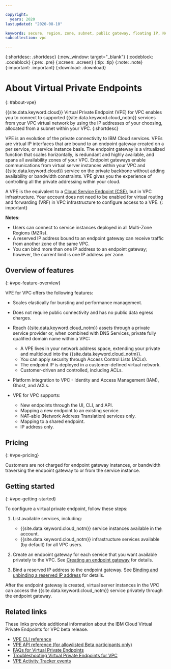 ```yaml
---

copyright:
  years: 2020
lastupdated: "2020-08-10"

keywords: secure, region, zone, subnet, public gateway, floating IP, NAT, lbaas, vpnaas, lb, vpn, load balancer, virtual private network
subcollection: vpc

---
```


{:shortdesc: .shortdesc}
{:new_window: target="_blank"}
{:codeblock: .codeblock}
{:pre: .pre}
{:screen: .screen}
{:tip: .tip}
{:note: .note}
{:important: .important}
{:download: .download}

# About Virtual Private Endpoints
{: #about-vpe}

{{site.data.keyword.cloud}} Virtual Private Endpoint (VPE) for VPC enables you to connect to supported {{site.data.keyword.cloud_notm}} services from your VPC virtual network by using the IP addresses of your choosing, allocated from a subnet within your VPC.
{:shortdesc}

VPE is an evolution of the private connectivity to IBM Cloud services. VPEs are virtual IP interfaces that are bound to an endpoint gateway created on a per service, or service instance basis. The endpoint gateway is a virtualized function that scales horizontally, is redundant and highly available, and spans all availability zones of your VPC. Endpoint gateways enable communications from virtual server instances within your VPC and {{site.data.keyword.cloud}} service on the private backbone without adding availability or bandwidth constraints. VPE gives you the experience of controlling all the private addressing within your cloud.

A VPE is the equivalent to a [Cloud Service Endpoint (CSE)](/docs/account?topic=account-vrf-service-endpoint#service-endpoint), but in VPC infrastructure. Your account does not need to be enabled for virtual routing and forwarding (VRF) in VPC infrastructure to configure access to a VPE.
{: important}

**Notes**:

* Users can connect to service instances deployed in all Multi-Zone Regions (MZRs).
* A reserved IP address bound to an endpoint gateway can receive traffic from another zone of the same VPC.
* You can bind more than one IP address to an endpoint gateway; however, the current limit is one IP address per zone.

## Overview of features
{: #vpe-feature-overview}

VPE for VPC offers the following features:

* Scales elastically for bursting and performance management.

* Does not require public connectivity and has no public data egress charges.

* Reach {{site.data.keyword.cloud_notm}} assets through a private service provider or, when combined with DNS Services, private fully qualified domain name within a VPC:
   * A VPE lives in your network address space, extending your private and multicloud into the {{site.data.keyword.cloud_notm}}.
   * You can apply security through Access Control Lists (ACLs).
   * The endpoint IP is deployed in a customer-defined virtual network.
   * Customer-driven and controlled, including ACLs.

* Platform integration to VPC - Identity and Access Management (IAM), Ghost, and ACLs.

* VPE for VPC supports:
   * New endpoints through the UI, CLI, and API.
   * Mapping a new endpoint to an existing service.
   * NAT-able (Network Address Translation) services only.
   * Mapping to a shared endpoint.
   * IP address only.

## Pricing
{: #vpe-pricing}

Customers are not charged for endpoint gateway instances, or bandwidth traversing the endpoint gateway to or from the service instance.

## Getting started
{: #vpe-getting-started}

To configure a virtual private endpoint, follow these steps:

1. List available services, including:

   * {{site.data.keyword.cloud_notm}} service instances available in the account.
   * {{site.data.keyword.cloud_notm}} infrastructure services available (by default) for all VPC users.

1. Create an endpoint gateway for each service that you want available privately to the VPC. See [Creating an endpoint gateway](/docs/vpc?topic=vpc-ordering-endpoint-gateway) for details.

1. Bind a reserved IP address to the endpoint gateway. See [Binding and unbinding a reserved IP address](/docs/vpc?topic=vpc-bind-unbind-reserved-ip) for details.

After the endpoint gateway is created, virtual server instances in the VPC can access the {{site.data.keyword.cloud_notm}} service privately through the endpoint gateway.

## Related links

These links provide additional information about the IBM Cloud Virtual Private Endpoints for VPC beta release.

* [VPE CLI reference](/docs/vpc?topic=vpc-infrastructure-cli-plugin-vpc-reference#vpe-clis)
* [VPE API reference (for allowlisted Beta participants only)](https://{DomainName}/apidocs/vpe-beta)
* [FAQs for Virtual Private Endpoints](/docs/vpc?topic=vpc-faqs-vpe)
* [Troubleshooting Virtual Private Endpoints for VPC](/docs/vpc?topic=vpc-vpc-troubleshooting-vpe)
* [VPE Activity Tracker events](/docs/vpc?topic=vpc-at-events#events-vpe)
